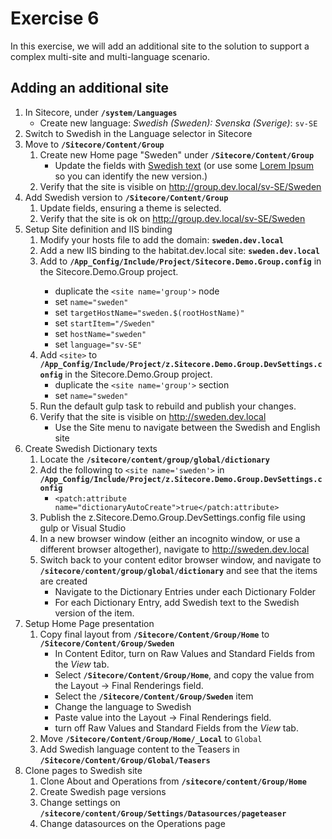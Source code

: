 # Exercise 6

In this exercise, we will add an additional site to the solution to support a complex multi-site and multi-language scenario.

## Adding an additional site

1. In Sitecore, under **`/system/Languages`**
   * Create new language: *Swedish (Sweden): Svenska (Sverige)*: `sv-SE`
1. Switch to Swedish in the Language selector in Sitecore
1. Move to **`/Sitecore/Content/Group`**
    1. Create new Home page "Sweden" under **`/Sitecore/Content/Group`**
        - Update the fields with [Swedish text](http://xn--lkss-soa3h.vogelius.se/) (or use some [Lorem Ipsum](https://www.lipsum.com/) so you can identify the new version.)
    1. Verify that the site is visible on http://group.dev.local/sv-SE/Sweden
1. Add Swedish version to **`/Sitecore/Content/Group`**
    1. Update fields, ensuring a theme is selected.
    1. Verify that the site is ok on http://group.dev.local/sv-SE/Sweden
1. Setup Site definition and IIS binding
    1. Modify your hosts file to add the domain: **`sweden.dev.local`**
    1. Add a new IIS binding to the habitat.dev.local site: **`sweden.dev.local`**
    1. Add <site> to **`/App_Config/Include/Project/Sitecore.Demo.Group.config`** in the Sitecore.Demo.Group project.
        - duplicate the `<site name='group'>` node
        - set `name="sweden"`
        - set `targetHostName="sweden.$(rootHostName)"`
        - set `startItem="/Sweden"`
        - set `hostName="sweden"`
        - set `language="sv-SE"`
    1. Add `<site>` to **`/App_Config/Include/Project/z.Sitecore.Demo.Group.DevSettings.config`** in the Sitecore.Demo.Group project.
        - duplicate the `<site name='group'>` section
        - set `name="sweden"`
    1. Run the default gulp task to rebuild and publish your changes.
    1. Verify that the site is visible on http://sweden.dev.local
        * Use the Site menu to navigate between the Swedish and English site
1. Create Swedish Dictionary texts
    1. Locate the **`/sitecore/content/group/global/dictionary`**
    1. Add the following to `<site name='sweden'>` in **`/App_Config/Include/Project/z.Sitecore.Demo.Group.DevSettings.config`**
        * `<patch:attribute name="dictionaryAutoCreate">true</patch:attribute>`
    1. Publish the z.Sitecore.Demo.Group.DevSettings.config file using gulp or Visual Studio
    1. In a new browser window (either an incognito window, or use a different browser altogether), navigate to http://sweden.dev.local
    1. Switch back to your content editor browser window, and navigate to **`/sitecore/content/group/global/dictionary`** and see that the items are created
        * Navigate to the Dictionary Entries under each Dictionary Folder
        * For each Dictionary Entry, add Swedish text to the Swedish version of the item.
1. Setup Home Page presentation
    1. Copy final layout from **`/Sitecore/Content/Group/Home`** to **`/Sitecore/Content/Group/Sweden`**
        * In Content Editor, turn on Raw Values and Standard Fields from the _View_ tab.
        * Select **`/Sitecore/Content/Group/Home`**, and copy the value from the Layout -> Final Renderings field.
        * Select the **`/Sitecore/Content/Group/Sweden`** item
        * Change the language to Swedish
        * Paste value into the Layout -> Final Renderings field.
        * turn off Raw Values and Standard Fields from the _View_ tab.
    1. Move **`/Sitecore/Content/Group/Home/_Local`** to `Global`
    1. Add Swedish language content to the Teasers in **`/Sitecore/Content/Group/Global/Teasers`**
1. Clone pages to Swedish site
    1. Clone About and Operations from **`/sitecore/content/Group/Home`**
    1. Create Swedish page versions
    1. Change settings on **`/sitecore/content/Group/Settings/Datasources/pageteaser`**
    1. Change datasources on the Operations page
